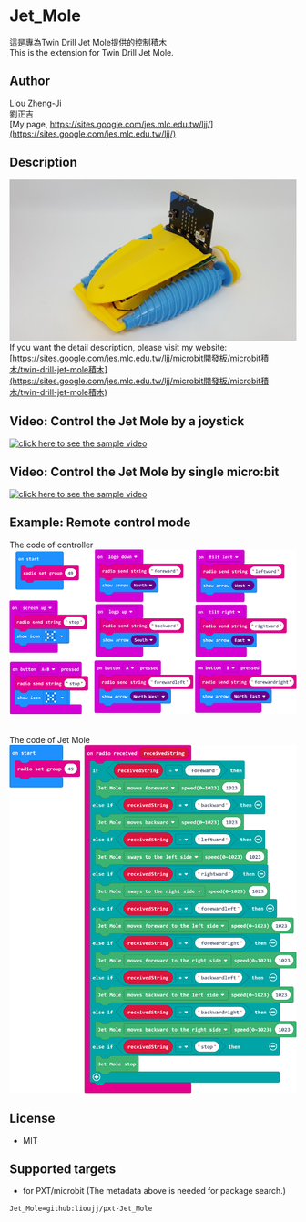 # Jet_Mole

這是專為Twin Drill Jet Mole提供的控制積木\
This is the extension for Twin Drill Jet Mole.

## Author
Liou Zheng-Ji\
劉正吉\
[My page, https://sites.google.com/jes.mlc.edu.tw/ljj/](https://sites.google.com/jes.mlc.edu.tw/ljj/)

## Description
![image](images/jet_mole.jpg)\
If you want the detail description, please visit my website:\
[https://sites.google.com/jes.mlc.edu.tw/ljj/microbit開發板/microbit積木/twin-drill-jet-mole積木](https://sites.google.com/jes.mlc.edu.tw/ljj/microbit開發板/microbit積木/twin-drill-jet-mole積木)

## Video: Control the Jet Mole by a joystick 
[![click here to see the sample video](https://img.youtube.com/vi/0uO_tArxPAQ/0.jpg)](https://www.youtube.com/watch?v=0uO_tArxPAQ)

## Video: Control the Jet Mole by single micro:bit 
[![click here to see the sample video](https://img.youtube.com/vi/V6TPx1I6-A8/0.jpg)](https://www.youtube.com/watch?v=V6TPx1I6-A8)

## Example: Remote control mode
The code of controller\
![image](images/microbit-jet_remote_eng.png)
 \
 \
 \
The code of Jet Mole\
![image](images/microbit-jet_mole_eng.png)

## License

* MIT

## Supported targets

* for PXT/microbit
(The metadata above is needed for package search.)

```package
Jet_Mole=github:lioujj/pxt-Jet_Mole
```